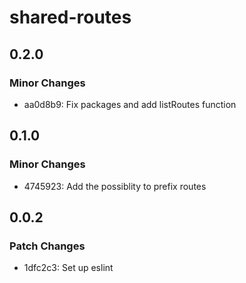 # shared-routes

## 0.2.0

### Minor Changes

- aa0d8b9: Fix packages and add listRoutes function

## 0.1.0

### Minor Changes

- 4745923: Add the possiblity to prefix routes

## 0.0.2

### Patch Changes

- 1dfc2c3: Set up eslint
